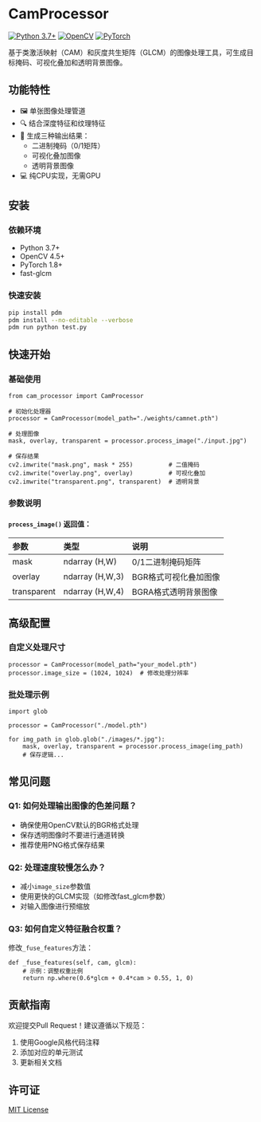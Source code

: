# CamProcessor

[![Python 3.7+](https://img.shields.io/badge/python-3.7+-blue.svg)](https://www.python.org/downloads/)
[![OpenCV](https://img.shields.io/badge/OpenCV-4.5+-green.svg)](https://opencv.org/)
[![PyTorch](https://img.shields.io/badge/PyTorch-1.8+-red.svg)](https://pytorch.org/)

基于类激活映射（CAM）和灰度共生矩阵（GLCM）的图像处理工具，可生成目标掩码、可视化叠加和透明背景图像。

## 功能特性

- 🖼️ 单张图像处理管道
- 🔍 结合深度特征和纹理特征
- 🎯 生成三种输出结果：
  - 二进制掩码（0/1矩阵）
  - 可视化叠加图像
  - 透明背景图像
- 💻 纯CPU实现，无需GPU

## 安装

### 依赖环境
- Python 3.7+
- OpenCV 4.5+
- PyTorch 1.8+
- fast-glcm

### 快速安装
```bash
pip install pdm
pdm install --no-editable --verbose
pdm run python test.py
```

## 快速开始

### 基础使用

```
from cam_processor import CamProcessor

# 初始化处理器
processor = CamProcessor(model_path="./weights/camnet.pth")

# 处理图像
mask, overlay, transparent = processor.process_image("./input.jpg")

# 保存结果
cv2.imwrite("mask.png", mask * 255)          # 二值掩码
cv2.imwrite("overlay.png", overlay)          # 可视化叠加
cv2.imwrite("transparent.png", transparent)  # 透明背景
```

### 参数说明

#### `process_image()` 返回值：

| 参数        | 类型            | 说明                  |
| :---------- | :-------------- | :-------------------- |
| mask        | ndarray (H,W)   | 0/1二进制掩码矩阵     |
| overlay     | ndarray (H,W,3) | BGR格式可视化叠加图像 |
| transparent | ndarray (H,W,4) | BGRA格式透明背景图像  |

## 高级配置

### 自定义处理尺寸

```
processor = CamProcessor(model_path="your_model.pth")
processor.image_size = (1024, 1024)  # 修改处理分辨率
```

### 批处理示例

```
import glob

processor = CamProcessor("./model.pth")

for img_path in glob.glob("./images/*.jpg"):
    mask, overlay, transparent = processor.process_image(img_path)
    # 保存逻辑...
```

## 常见问题

### Q1: 如何处理输出图像的色差问题？

- 确保使用OpenCV默认的BGR格式处理
- 保存透明图像时不要进行通道转换
- 推荐使用PNG格式保存结果

### Q2: 处理速度较慢怎么办？

- 减小`image_size`参数值
- 使用更快的GLCM实现（如修改fast_glcm参数）
- 对输入图像进行预缩放

### Q3: 如何自定义特征融合权重？

修改`_fuse_features`方法：

```
def _fuse_features(self, cam, glcm):
    # 示例：调整权重比例
    return np.where(0.6*glcm + 0.4*cam > 0.55, 1, 0)
```

## 贡献指南

欢迎提交Pull Request！建议遵循以下规范：

1. 使用Google风格代码注释
2. 添加对应的单元测试
3. 更新相关文档

## 许可证

[MIT License](https://license/)